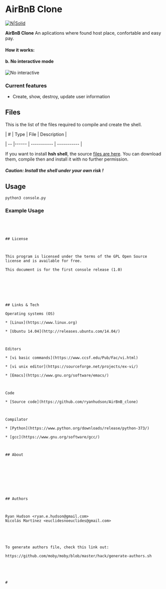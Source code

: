 # AirBnB Clone
[![N|Solid](https://holbertonintranet.s3.amazonaws.com/uploads/medias/2018/6/65f4a1dd9c51265f49d0.png?X-Amz-Algorithm=AWS4-HMAC-SHA256&X-Amz-Credential=AKIARDDGGGOUXW7JF5MT%2F20190704%2Fus-east-1%2Fs3%2Faws4_request&X-Amz-Date=20190704T044634Z&X-Amz-Expires=86400&X-Amz-SignedHeaders=host&X-Amz-Signature=c1e978b74e96abf15bd2fca8fd589392430ed99816a28edbf251fa4fc3df6bfd)](https://nodesource.com/products/nsolid)

**AirBnB Clone** An aplications where found host place, confortable and easy pay.



#### How it works:




#### b. No interactive mode

![No interactive]()

### Current features

* Create, show, destroy, update user information





## Files



This is the list of the files required to compile and create the shell.



| # | Type | File   | Description |

| -- |------  |  -----------  | ----------- |





If you want to install **hsh shell**, the source [files are here]([https://github.com/ryanhudson/draft_shell/tree/master](https://github.com/ryanhudson/draft_shell/tree/master)). You can download them, compile then and install it with no further permission.

#####  Caution: Install the shell under your own risk !
















## Usage



`python3 console.py`




### Example Usage

```




## License



This program is licensed under the terms of the GPL Open Source license and is available for free.

This document is for the first console release (1.0) 







## Links & Tech

Operating systems (OS)

* [Linux](https://www.linux.org)

* [Ubuntu 14.04](http://releases.ubuntu.com/14.04/)



Editors

* [vi basic commands](https://www.ccsf.edu/Pub/Fac/vi.html)

* [vi unix editor](https://sourceforge.net/projects/ex-vi/)

* [Emacs](https://www.gnu.org/software/emacs/)



Code

* [Source code](https://github.com/ryanhudson/AirBnB_clone)



Compilator

* [Python](https://www.python.org/downloads/release/python-373/)

* [gcc](https://www.gnu.org/software/gcc/)



## About









## Authors



Ryan Hudson <ryan.e.hudson@gmail.com>
Nicolás Martínez <euclidesnoeuclides@gmail.com>





To generate authors file, check this link out:

https://github.com/moby/moby/blob/master/hack/generate-authors.sh





#

